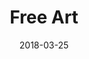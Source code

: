 ---
title: Free Art
date: '2018-03-25'
thumb_image: images/mar-3yo/free-art0.jpg
thumb_image_alt: Free Art
image: images/mar-3yo/free-art0.jpg
image_alt: Free Art
template: project
---	